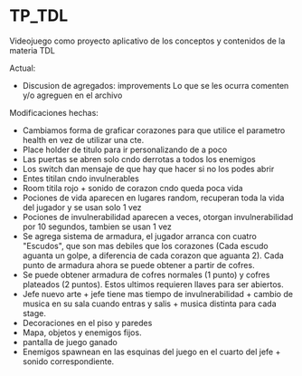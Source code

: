 # TP_TDL
Videojuego como proyecto aplicativo de los conceptos y contenidos de la materia TDL

Actual:
  - Discusion de agregados: improvements
      Lo que se les ocurra comenten y/o agreguen en el archivo


Modificaciones hechas:

  - Cambiamos forma de graficar corazones para que utilice el parametro health en vez de utilizar una cte.
  - Place holder de titulo para ir personalizando de a poco
  - Las puertas se abren solo cndo derrotas a todos los enemigos
  - Los switch dan mensaje de que hay que hacer si no los podes abrir
  - Entes titilan cndo invulnerables
  - Room titila rojo + sonido de corazon cndo queda poca vida
  - Pociones de vida aparecen en lugares random, recuperan toda la vida del jugador y se usan solo 1 vez
  - Pociones de invulnerabilidad aparecen a veces, otorgan invulnerabilidad por 10 segundos, tambien se usan 1 vez
  - Se agrega sistema de armadura, el jugador arranca con cuatro "Escudos", que son mas debiles que los corazones (Cada escudo aguanta un golpe, a diferencia de cada corazon que aguanta 2). Cada punto de armadura ahora se puede obtener a partir de cofres.
  - Se puede obtener armadura de cofres normales (1 punto) y cofres plateados (2 puntos). Estos ultimos requieren llaves para ser abiertos.
  - Jefe nuevo arte + jefe tiene mas tiempo de invulnerabilidad + cambio de musica en su sala cuando entras y salis + musica distinta para cada stage.
  - Decoraciones en el piso y paredes 
  - Mapa, objetos y enemigos fijos.
  - pantalla de juego ganado
  - Enemigos spawnean en las esquinas del juego en el cuarto del jefe + sonido correspondiente.
  
